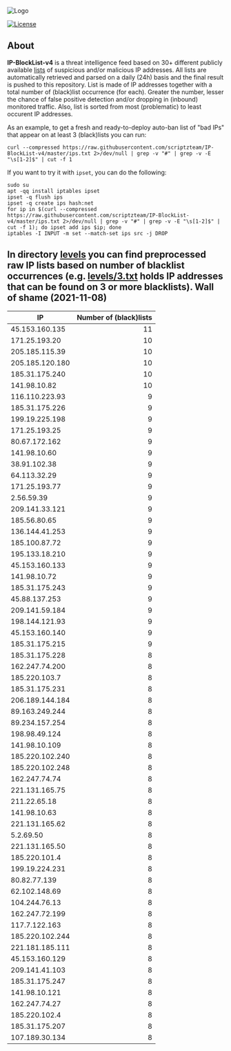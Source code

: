 ![Logo](https://i.imgur.com/PyKLAe7.png)

[![License](https://img.shields.io/badge/license-The_Unlicense-red.svg)](https://unlicense.org/)

About
----

**IP-BlockList-v4** is a threat intelligence feed based on 30+ different publicly available [lists](https://github.com/stamparm/maltrail) of suspicious and/or malicious IP addresses. All lists are automatically retrieved and parsed on a daily (24h) basis and the final result is pushed to this repository. List is made of IP addresses together with a total number of (black)list occurrence (for each). Greater the number, lesser the chance of false positive detection and/or dropping in (inbound) monitored traffic. Also, list is sorted from most (problematic) to least occurent IP addresses.

As an example, to get a fresh and ready-to-deploy auto-ban list of "bad IPs" that appear on at least 3 (black)lists you can run:

```
curl --compressed https://raw.githubusercontent.com/scriptzteam/IP-BlockList-v4/master/ips.txt 2>/dev/null | grep -v "#" | grep -v -E "\s[1-2]$" | cut -f 1
```

If you want to try it with `ipset`, you can do the following:

```
sudo su
apt -qq install iptables ipset
ipset -q flush ips
ipset -q create ips hash:net
for ip in $(curl --compressed https://raw.githubusercontent.com/scriptzteam/IP-BlockList-v4/master/ips.txt 2>/dev/null | grep -v "#" | grep -v -E "\s[1-2]$" | cut -f 1); do ipset add ips $ip; done
iptables -I INPUT -m set --match-set ips src -j DROP
```

In directory [levels](levels) you can find preprocessed raw IP lists based on number of blacklist occurrences (e.g. [levels/3.txt](levels/3.txt) holds IP addresses that can be found on 3 or more blacklists).
Wall of shame (2021-11-08)
----

|IP|Number of (black)lists|
|---|--:|
45.153.160.135|11
171.25.193.20|10
205.185.115.39|10
205.185.120.180|10
185.31.175.240|10
141.98.10.82|10
116.110.223.93|9
185.31.175.226|9
199.19.225.198|9
171.25.193.25|9
80.67.172.162|9
141.98.10.60|9
38.91.102.38|9
64.113.32.29|9
171.25.193.77|9
2.56.59.39|9
209.141.33.121|9
185.56.80.65|9
136.144.41.253|9
185.100.87.72|9
195.133.18.210|9
45.153.160.133|9
141.98.10.72|9
185.31.175.243|9
45.88.137.253|9
209.141.59.184|9
198.144.121.93|9
45.153.160.140|9
185.31.175.215|9
185.31.175.228|8
162.247.74.200|8
185.220.103.7|8
185.31.175.231|8
206.189.144.184|8
89.163.249.244|8
89.234.157.254|8
198.98.49.124|8
141.98.10.109|8
185.220.102.240|8
185.220.102.248|8
162.247.74.74|8
221.131.165.75|8
211.22.65.18|8
141.98.10.63|8
221.131.165.62|8
5.2.69.50|8
221.131.165.50|8
185.220.101.4|8
199.19.224.231|8
80.82.77.139|8
62.102.148.69|8
104.244.76.13|8
162.247.72.199|8
117.7.122.163|8
185.220.102.244|8
221.181.185.111|8
45.153.160.129|8
209.141.41.103|8
185.31.175.247|8
141.98.10.121|8
162.247.74.27|8
185.220.102.4|8
185.31.175.207|8
107.189.30.134|8
